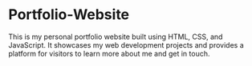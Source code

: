 # Portfolio-Website
This is my personal portfolio website built using HTML, CSS, and JavaScript. It showcases my web development projects and provides a platform for visitors to learn more about me and get in touch.
